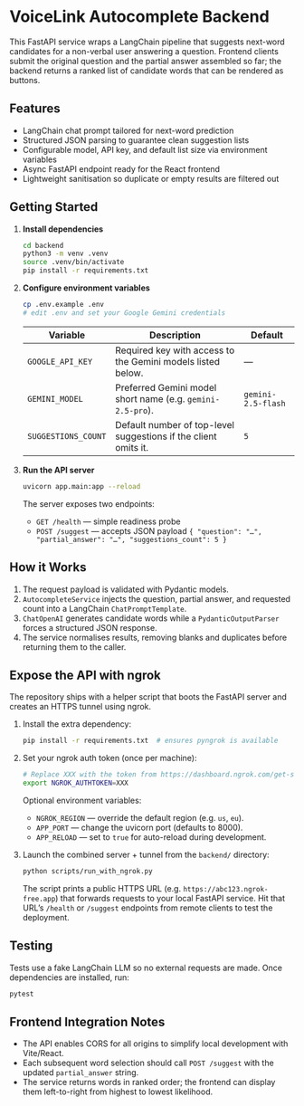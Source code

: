# VoiceLink Autocomplete Backend

This FastAPI service wraps a LangChain pipeline that suggests next-word candidates for a non-verbal user answering a question. Frontend clients submit the original question and the partial answer assembled so far; the backend returns a ranked list of candidate words that can be rendered as buttons.

## Features

- LangChain chat prompt tailored for next-word prediction
- Structured JSON parsing to guarantee clean suggestion lists
- Configurable model, API key, and default list size via environment variables
- Async FastAPI endpoint ready for the React frontend
- Lightweight sanitisation so duplicate or empty results are filtered out

## Getting Started

1. **Install dependencies**

   ```bash
   cd backend
   python3 -m venv .venv
   source .venv/bin/activate
   pip install -r requirements.txt
   ```

2. **Configure environment variables**

   ```bash
   cp .env.example .env
   # edit .env and set your Google Gemini credentials
   ```

   | Variable            | Description                                                   | Default            |
   | ------------------- | ------------------------------------------------------------- | ------------------ |
   | `GOOGLE_API_KEY`    | Required key with access to the Gemini models listed below.   | —                  |
   | `GEMINI_MODEL`      | Preferred Gemini model short name (e.g. `gemini-2.5-pro`).    | `gemini-2.5-flash` |
   | `SUGGESTIONS_COUNT` | Default number of top-level suggestions if the client omits it.| `5`                |

3. **Run the API server**

   ```bash
   uvicorn app.main:app --reload
   ```

   The server exposes two endpoints:

   - `GET /health` — simple readiness probe
   - `POST /suggest` — accepts JSON payload `{ "question": "…", "partial_answer": "…", "suggestions_count": 5 }`

## How it Works

1. The request payload is validated with Pydantic models.
2. `AutocompleteService` injects the question, partial answer, and requested count into a LangChain `ChatPromptTemplate`.
3. `ChatOpenAI` generates candidate words while a `PydanticOutputParser` forces a structured JSON response.
4. The service normalises results, removing blanks and duplicates before returning them to the caller.

## Expose the API with ngrok

The repository ships with a helper script that boots the FastAPI server and creates an HTTPS tunnel using ngrok.

1. Install the extra dependency:

   ```bash
   pip install -r requirements.txt  # ensures pyngrok is available
   ```

2. Set your ngrok auth token (once per machine):

   ```bash
   # Replace XXX with the token from https://dashboard.ngrok.com/get-started/your-authtoken
   export NGROK_AUTHTOKEN=XXX
   ```

   Optional environment variables:

   - `NGROK_REGION` — override the default region (e.g. `us`, `eu`).
   - `APP_PORT` — change the uvicorn port (defaults to 8000).
   - `APP_RELOAD` — set to `true` for auto-reload during development.

3. Launch the combined server + tunnel from the `backend/` directory:

   ```bash
   python scripts/run_with_ngrok.py
   ```

   The script prints a public HTTPS URL (e.g. `https://abc123.ngrok-free.app`) that forwards requests to your local FastAPI service. Hit that URL’s `/health` or `/suggest` endpoints from remote clients to test the deployment.

## Testing

Tests use a fake LangChain LLM so no external requests are made. Once dependencies are installed, run:

```bash
pytest
```

## Frontend Integration Notes

- The API enables CORS for all origins to simplify local development with Vite/React.
- Each subsequent word selection should call `POST /suggest` with the updated `partial_answer` string.
- The service returns words in ranked order; the frontend can display them left-to-right from highest to lowest likelihood.
